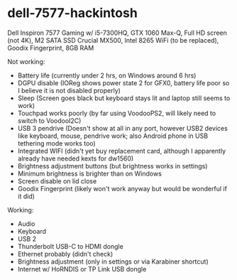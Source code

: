 # dell-7577-hackintosh

Dell Inspiron 7577 Gaming w/ i5-7300HQ, GTX 1060 Max-Q, Full HD screen (not 4K), M2 SATA SSD Crucial MX500, Intel 8265 WiFi (to be replaced), Goodix Fingerprint, 8GB RAM

Not working:
- Battery life (currently under 2 hrs, on Windows around 6 hrs)
- DGPU disable (IOReg shows power state 2 for GFX0, battery life poor so I believe it is not disabled properly)
- Sleep (Screen goes black but keyboard stays lit and laptop still seems to work)
- Touchpad works poorly (by far using VoodooPS2, will likely need to switch to VoodooI2C)
- USB 3 pendrive (Doesn't show at all in any port, however USB2 devices like keyboard, mouse, pendrive work; also Android phone in USB tethering mode works too)
- Integrated WIFI (didn't yet buy replacement card, although I apparently already have needed kexts for dw1560)
- Brightness adjustment buttons (but brightness works in settings)
- Minimum brightness is brighter than on Windows
- Screen disable on lid close
- Goodix Fingerprint (likely won't work anyway but would be wonderful if it did)

Working:
- Audio
- Keyboard
- USB 2
- Thunderbolt USB-C to HDMI dongle
- Ethernet probably (didn't check)
- Brightness adjustment (only in settings or via Karabiner shortcut)
- Internet w/ HoRNDIS or TP Link USB dongle
